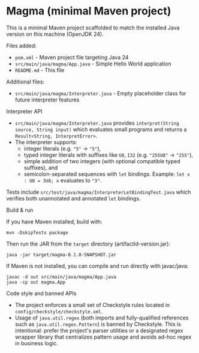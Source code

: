 # Magma (minimal Maven project)

This is a minimal Maven project scaffolded to match the installed Java version on this machine (OpenJDK 24).

Files added:

- `pom.xml` - Maven project file targeting Java 24
- `src/main/java/magma/App.java` - Simple Hello World application
- `README.md` - This file

Additional files:

- `src/main/java/magma/Interpreter.java` - Empty placeholder class for future interpreter features

Interpreter API

- `src/main/java/magma/Interpreter.java` provides `interpret(String source, String input)` which evaluates small programs and returns a `Result<String, InterpretError>`.
- The interpreter supports:
    - integer literals (e.g. `"5"` -> `"5"`),
    - typed integer literals with suffixes like `U8`, `I32` (e.g. `"255U8"` -> `"255"`),
    - simple addition of two integers (with optional compatible typed suffixes), and
    - semicolon-separated sequences with `let` bindings. Example: `let x : U8 = 3U8; x` evaluates to `"3"`.

Tests include `src/test/java/magma/InterpreterLetBindingTest.java` which verifies both unannotated and annotated `let` bindings.

Build & run

If you have Maven installed, build with:

    mvn -DskipTests package

Then run the JAR from the `target` directory (artifactId-version.jar):

    java -jar target/magma-0.1.0-SNAPSHOT.jar

If Maven is not installed, you can compile and run directly with javac/java:

    javac -d out src/main/java/magma/App.java
    java -cp out magma.App

Code style and banned APIs

- The project enforces a small set of Checkstyle rules located in `config/checkstyle/checkstyle.xml`.
- Usage of `java.util.regex` (both imports and fully-qualified references such as `java.util.regex.Pattern`) is banned by Checkstyle. This is intentional: prefer the project's parser utilities or a designated regex wrapper library that centralizes pattern usage and avoids ad-hoc regex in business logic.
